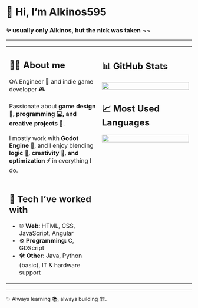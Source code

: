 <h1 align="left">👋 Hi, I’m Alkinos595</h1>
<h3 align="left">✨ usually only Alkinos, but the nick was taken ¬¬</h3>

---

<!-- ====== Two-column layout ====== -->
<table width="100%">
<tr>

<!-- ====== Left column ====== -->
<td width="50%" valign="top">

<h2 align="left">🧑‍💻 About me</h2>
<p>
QA Engineer 🧪 and indie game developer 🎮
<br/>
<br/>
Passionate about <b>game design 🎲, programming 💻, and creative projects 🎨</b>.  
<br/>
<br/>
I mostly work with <b>Godot Engine 🐙</b>, and I enjoy blending  
<b>logic 🔢, creativity 🌟, and optimization ⚡</b> in everything I do.
<br/>
<br/>
</p>

<h2 align="left">🔧 Tech I’ve worked with</h2>
<ul>
  <li>🌐 <b>Web:</b> HTML, CSS, JavaScript, Angular</li>
  <li>⚙️ <b>Programming:</b> C, GDScript</li>
  <li>🛠️ <b>Other:</b> Java, Python (basic), IT & hardware support</li>
</ul>

</td>

<!-- ====== Right column ====== -->
<td width="50%" valign="top">

<h2 align="left">📊 GitHub Stats</h2>
<img src="https://github-readme-stats.vercel.app/api?username=Alkinos595&show_icons=true&theme=tokyonight" width="100%"/>

<h2 align="left">📈 Most Used Languages</h2>
<img src="https://github-readme-stats.vercel.app/api/top-langs/?username=Alkinos595&layout=donut&theme=tokyonight&langs_count=6&hide=makefile,shell" width="100%"/>

</td>

</tr>
</table>
<!-- ====== End two-column layout ====== -->

---

✨ Always learning 📚, always building 🏗️.



